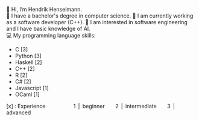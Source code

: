 👋 Hi, I’m Hendrik Henselmann.  
🌱 I have a bachelor's degree in computer science.
🌱 I am currently working as a software developer (C++).
👀 I am interested in software engineering and I have basic knowledge of AI.  
:computer: My programming language skills:
   - C [3]
   - Python [3]
   - Haskell [2]
   - C++ [2]
   - R [2]
   - C# [2]
   - Javascript [1]
   - OCaml [1]

[x] : Experience
&emsp;&emsp;&emsp;&emsp;&emsp;1&ensp;|&ensp;beginner&emsp;&emsp;2&ensp;|&ensp;intermediate&emsp;&emsp;3&ensp;|&ensp;advanced
